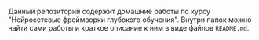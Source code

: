 Данный репозиторий содержит домашние работы по курсу "Нейросетевые фреймворки глубокого обучения". Внутри папок можно найти сами работы и краткое описание к ним в виде файлов `README.md`.
